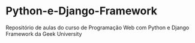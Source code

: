 # Python-e-Django-Framework
 Repositório de aulas do curso de Programação Web com Python e Django Framework da Geek University

